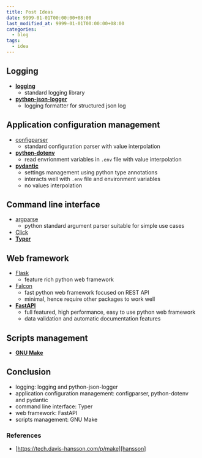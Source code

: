 ```yaml
---
title: Post Ideas
date: 9999-01-01T00:00:00+08:00
last_modified_at: 9999-01-01T00:00:00+08:00
categories:
  - blog
tags:
  - idea
---
```


## Logging

- [**logging**][logging]
  - standard logging library
- [**python-json-logger**][python-json-logger]
  - logging formatter for structured json log

## Application configuration management

- [configparser][configparser]
  - standard configuration parser with value interpolation
- [**python-dotenv**][dotenv]
  - read envrionment variables in `.env` file with value interpolation
- [**pydantic**][pydantic]
  - settings management using python type annotations
  - interacts well with `.env` file and environment variables
  - no values interpolation

## Command line interface

- [argparse][argparse]
  - python standard argument parser suitable for simple use cases
- [Click][click]
- [**Typer**][typer]

## Web framework

- [Flask][flask]
  - feature rich python web framework
- [Falcon][falcon]
  - fast python web framework focused on REST API
  - minimal, hence require other packages to work well
- [**FastAPI**][fastapi]
  - full featured, high performance, easy to use python web framework
  - data validation and automatic documentation features

## Scripts management

- [**GNU Make**][make]

## Conclusion

- logging: logging and python-json-logger
- application configuration management: configparser, python-dotenv and pydantic
- command line interface: Typer
- web framework: FastAPI
- scripts management: GNU Make

### References

- [https://tech.davis-hansson.com/p/make][hansson]

[logging]: https://docs.python.org/3/library/logging.html
[python-json-logger]: https://github.com/madzak/python-json-logger
[configparser]: https://docs.python.org/3/library/configparser.html
[dotenv]: https://github.com/theskumar/python-dotenv
[pydantic]: https://pydantic-docs.helpmanual.io/usage/settings
[argparse]: https://docs.python.org/3/library/argparse.html
[click]: https://click.palletsprojects.com/en/7.x
[typer]: https://typer.tiangolo.com
[flask]: https://flask.palletsprojects.com/en/1.1.x
[falcon]: https://falconframework.org
[fastapi]: https://fastapi.tiangolo.com
[make]: https://www.gnu.org/software/make
[hansson]: https://tech.davis-hansson.com/p/make
